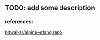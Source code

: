 ## TODO: add some description



### references:

[bitwalker/alpine-erlang repo](https://github.com/bitwalker/alpine-erlang)
<br/>